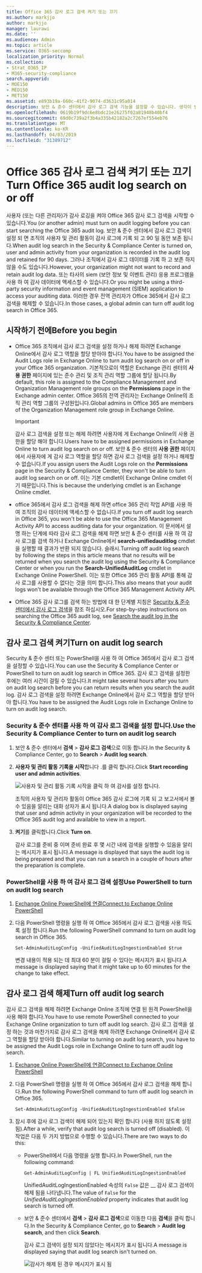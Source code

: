 ```yaml
---
title: Office 365 감사 로그 검색 켜기 또는 끄기
ms.author: markjjo
author: markjjo
manager: laurawi
ms.date: ''
ms.audience: Admin
ms.topic: article
ms.service: O365-seccomp
localization_priority: Normal
ms.collection:
- Strat_O365_IP
- M365-security-compliance
search.appverid:
- MOE150
- MED150
- MET150
ms.assetid: e893b19a-660c-41f2-9074-d3631c95a014
description: 보안 & 준수 센터에서 감사 로그 검색 기능을 설정할 수 있습니다. 생각이 변경 되 면 언제 든 지 설정을 해제할 수 있습니다. 감사 로그 검색이 해제 되 면 관리자가 조직의 사용자 및 관리자 활동에 대 한 Office 365 감사 로그를 검색할 수 없습니다.
ms.openlocfilehash: 0619b19f9dc6e8bdc21e26275f02a81948b40bf4
ms.sourcegitcommit: 69d0c739a2f3b4a335b42182a2c7267ef554eb76
ms.translationtype: MT
ms.contentlocale: ko-KR
ms.lasthandoff: 04/03/2019
ms.locfileid: "31389712"
---
```

# <a name="turn-office-365-audit-log-search-on-or-off"></a><span data-ttu-id="c1060-105">Office 365 감사 로그 검색 켜기 또는 끄기</span><span class="sxs-lookup"><span data-stu-id="c1060-105">Turn Office 365 audit log search on or off</span></span>

<span data-ttu-id="c1060-106">사용자 (또는 다른 관리자)가 감사 로깅을 켜야 Office 365 감사 로그 검색을 시작할 수 있습니다.</span><span class="sxs-lookup"><span data-stu-id="c1060-106">You (or another admin) must turn on audit logging before you can start searching the Office 365 audit log.</span></span> <span data-ttu-id="c1060-107">보안 & 준수 센터에서 감사 로그 검색이 설정 되 면 조직의 사용자 및 관리 활동이 감사 로그에 기록 되 고 90 일 동안 보존 됩니다.</span><span class="sxs-lookup"><span data-stu-id="c1060-107">When audit log search in the Security & Compliance Center is turned on, user and admin activity from your organization is recorded in the audit log and retained for 90 days.</span></span> <span data-ttu-id="c1060-108">그러나 조직에서 감사 로그 데이터를 기록 하 고 보존 하지 않을 수도 있습니다.</span><span class="sxs-lookup"><span data-stu-id="c1060-108">However, your organization might not want to record and retain audit log data.</span></span> <span data-ttu-id="c1060-109">또는 타사의 siem (보안 정보 및 이벤트 관리) 응용 프로그램을 사용 하 여 감사 데이터에 액세스할 수 있습니다.</span><span class="sxs-lookup"><span data-stu-id="c1060-109">Or you might be using a third-party security information and event management (SIEM) application to access your auditing data.</span></span> <span data-ttu-id="c1060-110">이러한 경우 전역 관리자가 Office 365에서 감사 로그 검색을 해제할 수 있습니다.</span><span class="sxs-lookup"><span data-stu-id="c1060-110">In those cases, a global admin can turn off audit log search in Office 365.</span></span>
  
## <a name="before-you-begin"></a><span data-ttu-id="c1060-111">시작하기 전에</span><span class="sxs-lookup"><span data-stu-id="c1060-111">Before you begin</span></span>

- <span data-ttu-id="c1060-112">Office 365 조직에서 감사 로그 검색을 설정 하거나 해제 하려면 Exchange Online에서 감사 로그 역할을 할당 받아야 합니다.</span><span class="sxs-lookup"><span data-stu-id="c1060-112">You have to be assigned the Audit Logs role in Exchange Online to turn audit log search on or off in your Office 365 organization.</span></span> <span data-ttu-id="c1060-113">기본적으로이 역할은 Exchange 관리 센터의 **사용 권한** 페이지에 있는 준수 관리 및 조직 관리 역할 그룹에 할당 됩니다.</span><span class="sxs-lookup"><span data-stu-id="c1060-113">By default, this role is assigned to the Compliance Management and Organization Management role groups on the **Permissions** page in the Exchange admin center.</span></span> <span data-ttu-id="c1060-114">Office 365의 전역 관리자는 Exchange Online의 조직 관리 역할 그룹의 구성원입니다.</span><span class="sxs-lookup"><span data-stu-id="c1060-114">Global admins in Office 365 are members of the Organization Management role group in Exchange Online.</span></span> 
    
    > [!IMPORTANT]
    > <span data-ttu-id="c1060-115">감사 로그 검색을 설정 또는 해제 하려면 사용자에 게 Exchange Online의 사용 권한을 할당 해야 합니다.</span><span class="sxs-lookup"><span data-stu-id="c1060-115">Users have to be assigned permissions in Exchange Online to turn audit log search on or off.</span></span> <span data-ttu-id="c1060-116">보안 & 준수 센터의 **사용 권한** 페이지에서 사용자에 게 감사 로그 역할을 할당 하면 감사 로그 검색을 설정 하거나 해제할 수 없습니다.</span><span class="sxs-lookup"><span data-stu-id="c1060-116">If you assign users the Audit Logs role on the **Permissions** page in the Security & Compliance Center, they won't be able to turn audit log search on or off.</span></span> <span data-ttu-id="c1060-117">이는 기본 cmdlet이 Exchange Online cmdlet 이기 때문입니다.</span><span class="sxs-lookup"><span data-stu-id="c1060-117">This is because the underlying cmdlet is an Exchange Online cmdlet.</span></span> 
  
- <span data-ttu-id="c1060-118">office 365에서 감사 로그 검색을 해제 하면 office 365 관리 작업 API를 사용 하 여 조직의 감사 데이터에 액세스할 수 없습니다.</span><span class="sxs-lookup"><span data-stu-id="c1060-118">If you turn off audit log search in Office 365, you won't be able to use the Office 365 Management Activity API to access auditing data for your organization.</span></span> <span data-ttu-id="c1060-119">이 문서에서 설명 하는 단계에 따라 감사 로그 검색을 해제 하면 보안 & 준수 센터를 사용 하 여 감사 로그를 검색 하거나 Exchange Online에서 **search-unifiedauditlog** cmdlet을 실행할 때 결과가 반환 되지 않습니다. 슬래시.</span><span class="sxs-lookup"><span data-stu-id="c1060-119">Turning off audit log search by following the steps in this article means that no results will be returned when you search the audit log using the Security & Compliance Center or when you run the **Search-UnifiedAuditLog** cmdlet in Exchange Online PowerShell.</span></span> <span data-ttu-id="c1060-120">이는 또한 Office 365 관리 활동 API를 통해 감사 로그를 사용할 수 없다는 것을 의미 합니다.</span><span class="sxs-lookup"><span data-stu-id="c1060-120">This also means that your audit logs won't be available through the Office 365 Management Activity API.</span></span>  
    
- <span data-ttu-id="c1060-121">Office 365 감사 로그를 검색 하는 방법에 대 한 단계별 지침은 [Security & 준수 센터에서 감사 로그 검색](search-the-audit-log-in-security-and-compliance.md)을 참조 하십시오.</span><span class="sxs-lookup"><span data-stu-id="c1060-121">For step-by-step instructions on searching the Office 365 audit log, see [Search the audit log in the Security & Compliance Center](search-the-audit-log-in-security-and-compliance.md).</span></span>
    
## <a name="turn-on-audit-log-search"></a><span data-ttu-id="c1060-122">감사 로그 검색 켜기</span><span class="sxs-lookup"><span data-stu-id="c1060-122">Turn on audit log search</span></span>

<span data-ttu-id="c1060-123">Security & 준수 센터 또는 PowerShell을 사용 하 여 Office 365에서 감사 로그 검색을 설정할 수 있습니다.</span><span class="sxs-lookup"><span data-stu-id="c1060-123">You can use the Security & Compliance Center or PowerShell to turn on audit log search in Office 365.</span></span> <span data-ttu-id="c1060-124">감사 로그 검색을 설정한 후에는 여러 시간이 걸릴 수 있습니다.</span><span class="sxs-lookup"><span data-stu-id="c1060-124">It might take several hours after you turn on audit log search before you can return results when you search the audit log.</span></span> <span data-ttu-id="c1060-125">감사 로그 검색을 설정 하려면 Exchange Online에서 감사 로그 역할을 할당 받아야 합니다.</span><span class="sxs-lookup"><span data-stu-id="c1060-125">You have to be assigned the Audit Logs role in Exchange Online to turn on audit log search.</span></span>
  
### <a name="use-the-security--compliance-center-to-turn-on-audit-log-search"></a><span data-ttu-id="c1060-126">Security & 준수 센터를 사용 하 여 감사 로그 검색을 설정 합니다.</span><span class="sxs-lookup"><span data-stu-id="c1060-126">Use the Security & Compliance Center to turn on audit log search</span></span>

1. <span data-ttu-id="c1060-127">보안 & 준수 센터에서 **검색** \> **감사 로그 검색**으로 이동 합니다.</span><span class="sxs-lookup"><span data-stu-id="c1060-127">In the Security & Compliance Center, go to **Search** \> **Audit log search**.</span></span>
    
2. <span data-ttu-id="c1060-128">**사용자 및 관리 활동 기록을 시작**합니다 .를 클릭 합니다.</span><span class="sxs-lookup"><span data-stu-id="c1060-128">Click **Start recording user and admin activities**.</span></span>
    
    ![사용자 및 관리 활동 기록 시작을 클릭 하 여 감사를 설정 합니다.](media/39a9d35f-88d0-4bbe-a962-0be2f838e2bf.png)
  
    <span data-ttu-id="c1060-130">조직의 사용자 및 관리자 활동이 Office 365 감사 로그에 기록 되 고 보고서에서 볼 수 있음을 알리는 대화 상자가 표시 됩니다.</span><span class="sxs-lookup"><span data-stu-id="c1060-130">A dialog box is displayed saying that user and admin activity in your organization will be recorded to the Office 365 audit log and available to view in a report.</span></span> 
    
3. <span data-ttu-id="c1060-131">**켜기**를 클릭합니다.</span><span class="sxs-lookup"><span data-stu-id="c1060-131">Click **Turn on**.</span></span>
    
    <span data-ttu-id="c1060-132">감사 로그를 준비 중 이며 준비 완료 후 몇 시간 내에 검색을 실행할 수 있음을 알리는 메시지가 표시 됩니다.</span><span class="sxs-lookup"><span data-stu-id="c1060-132">A message is displayed that says the audit log is being prepared and that you can run a search in a couple of hours after the preparation is complete.</span></span>
    
### <a name="use-powershell-to-turn-on-audit-log-search"></a><span data-ttu-id="c1060-133">PowerShell을 사용 하 여 감사 로그 검색 설정</span><span class="sxs-lookup"><span data-stu-id="c1060-133">Use PowerShell to turn on audit log search</span></span>

1. [<span data-ttu-id="c1060-134">Exchange Online PowerShell에 연결</span><span class="sxs-lookup"><span data-stu-id="c1060-134">Connect to Exchange Online PowerShell</span></span>](https://go.microsoft.com/fwlink/p/?LinkID=396554)
    
2. <span data-ttu-id="c1060-135">다음 PowerShell 명령을 실행 하 여 Office 365에서 감사 로그 검색을 사용 하도록 설정 합니다.</span><span class="sxs-lookup"><span data-stu-id="c1060-135">Run the following PowerShell command to turn on audit log search in Office 365.</span></span>
    
    ```
    Set-AdminAuditLogConfig -UnifiedAuditLogIngestionEnabled $true
    ```

    <span data-ttu-id="c1060-136">변경 내용이 적용 되는 데 최대 60 분이 걸릴 수 있다는 메시지가 표시 됩니다.</span><span class="sxs-lookup"><span data-stu-id="c1060-136">A message is displayed saying that it might take up to 60 minutes for the change to take effect.</span></span>
  
## <a name="turn-off-audit-log-search"></a><span data-ttu-id="c1060-137">감사 로그 검색 해제</span><span class="sxs-lookup"><span data-stu-id="c1060-137">Turn off audit log search</span></span>

<span data-ttu-id="c1060-138">감사 로그 검색을 해제 하려면 Exchange Online 조직에 연결 된 원격 PowerShell을 사용 해야 합니다.</span><span class="sxs-lookup"><span data-stu-id="c1060-138">You have to use remote PowerShell connected to your Exchange Online organization to turn off audit log search.</span></span> <span data-ttu-id="c1060-139">감사 로그 검색을 설정 하는 것과 마찬가지로 감사 로그 검색을 해제 하려면 Exchange Online에서 감사 로그 역할을 할당 받아야 합니다.</span><span class="sxs-lookup"><span data-stu-id="c1060-139">Similar to turning on audit log search, you have to be assigned the Audit Logs role in Exchange Online to turn off audit log search.</span></span>
  
1. [<span data-ttu-id="c1060-140">Exchange Online PowerShell에 연결</span><span class="sxs-lookup"><span data-stu-id="c1060-140">Connect to Exchange Online PowerShell</span></span>](https://go.microsoft.com/fwlink/p/?LinkID=396554)
    
2. <span data-ttu-id="c1060-141">다음 PowerShell 명령을 실행 하 여 Office 365에서 감사 로그 검색을 해제 합니다.</span><span class="sxs-lookup"><span data-stu-id="c1060-141">Run the following PowerShell command to turn off audit log search in Office 365.</span></span>
    
    ```
    Set-AdminAuditLogConfig -UnifiedAuditLogIngestionEnabled $false
    ```

3. <span data-ttu-id="c1060-142">잠시 후에 감사 로그 검색이 해제 되어 있는지 확인 합니다 (사용 하지 않도록 설정 됨).</span><span class="sxs-lookup"><span data-stu-id="c1060-142">After a while, verify that audit log search is turned off (disabled).</span></span> <span data-ttu-id="c1060-143">이 작업은 다음 두 가지 방법으로 수행할 수 있습니다.</span><span class="sxs-lookup"><span data-stu-id="c1060-143">There are two ways to do this:</span></span>
    
    - <span data-ttu-id="c1060-144">PowerShell에서 다음 명령을 실행 합니다.</span><span class="sxs-lookup"><span data-stu-id="c1060-144">In PowerShell, run the following command:</span></span>

        ```
        Get-AdminAuditLogConfig | FL UnifiedAuditLogIngestionEnabled
        ```

        <span data-ttu-id="c1060-145">UnifiedAuditLogIngestionEnabled 속성의 `False` 값은 __ 감사 로그 검색이 해제 됨을 나타냅니다.</span><span class="sxs-lookup"><span data-stu-id="c1060-145">The value of  `False` for the  _UnifiedAuditLogIngestionEnabled_ property indicates that audit log search is turned off.</span></span> 
    
    - <span data-ttu-id="c1060-146">보안 & 준수 센터에서 **검색** \> **감사 로그 검색**으로 이동한 다음 **검색**을 클릭 합니다.</span><span class="sxs-lookup"><span data-stu-id="c1060-146">In the Security & Compliance Center, go to **Search** \> **Audit log search**, and then click **Search**.</span></span>
    
      <span data-ttu-id="c1060-147">감사 로그 검색이 설정 되지 않았다는 메시지가 표시 됩니다.</span><span class="sxs-lookup"><span data-stu-id="c1060-147">A message is displayed saying that audit log search isn't turned on.</span></span> 
    
      ![감사가 해제 된 경우 메시지가 표시 됨](media/dca53da6-1cbe-4fa3-9860-f0d674de9538.png)
